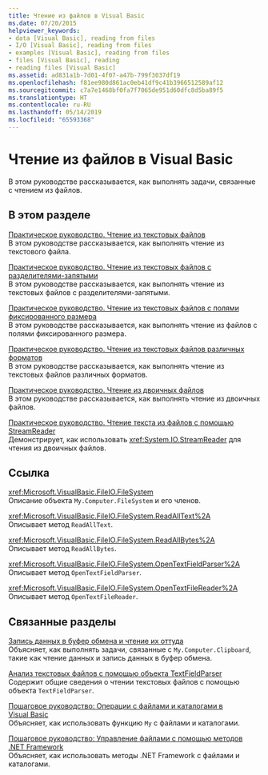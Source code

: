 ```yaml
---
title: Чтение из файлов в Visual Basic
ms.date: 07/20/2015
helpviewer_keywords:
- data [Visual Basic], reading from files
- I/O [Visual Basic], reading from files
- examples [Visual Basic], reading from files
- files [Visual Basic], reading
- reading files [Visual Basic]
ms.assetid: ad831a1b-7d01-4f07-a47b-799f3037df19
ms.openlocfilehash: f81ee980d861ac0eb41df9c41b3966512589af12
ms.sourcegitcommit: c7a7e1468bf0fa7f7065de951d60dfc8d5ba89f5
ms.translationtype: HT
ms.contentlocale: ru-RU
ms.lasthandoff: 05/14/2019
ms.locfileid: "65593368"
---
```

# <a name="reading-from-files-in-visual-basic"></a>Чтение из файлов в Visual Basic
В этом руководстве рассказывается, как выполнять задачи, связанные с чтением из файлов.  
  
## <a name="in-this-section"></a>В этом разделе  
 [Практическое руководство. Чтение из текстовых файлов](../../../../visual-basic/developing-apps/programming/drives-directories-files/how-to-read-from-text-files.md)  
 В этом руководстве рассказывается, как выполнять чтение из текстового файла.  
  
 [Практическое руководство. Чтение из текстовых файлов с разделителями-запятыми](../../../../visual-basic/developing-apps/programming/drives-directories-files/how-to-read-from-comma-delimited-text-files.md)  
 В этом руководстве рассказывается, как выполнять чтение из текстовых файлов с разделителями-запятыми.  
  
 [Практическое руководство. Чтение из текстовых файлов с полями фиксированного размера](../../../../visual-basic/developing-apps/programming/drives-directories-files/how-to-read-from-fixed-width-text-files.md)  
 В этом руководстве рассказывается, как выполнять чтение из файлов с полями фиксированного размера.  
  
 [Практическое руководство. Чтение из текстовых файлов различных форматов](../../../../visual-basic/developing-apps/programming/drives-directories-files/how-to-read-from-text-files-with-multiple-formats.md)  
 В этом руководстве рассказывается, как выполнять чтение из текстовых файлов различных форматов.  
  
 [Практическое руководство. Чтение из двоичных файлов](../../../../visual-basic/developing-apps/programming/drives-directories-files/how-to-read-from-binary-files.md)  
 В этом руководстве рассказывается, как выполнять чтение из двоичных файлов.  
  
 [Практическое руководство. Чтение текста из файлов с помощью StreamReader](../../../../visual-basic/developing-apps/programming/drives-directories-files/how-to-read-text-from-files-with-a-streamreader.md)  
 Демонстрирует, как использовать <xref:System.IO.StreamReader> для чтения из двоичных файлов.  
  
## <a name="reference"></a>Ссылка  
 <xref:Microsoft.VisualBasic.FileIO.FileSystem>  
 Описание объекта `My.Computer.FileSystem` и его членов.  
  
 <xref:Microsoft.VisualBasic.FileIO.FileSystem.ReadAllText%2A>  
 Описывает метод `ReadAllText`.  
  
 <xref:Microsoft.VisualBasic.FileIO.FileSystem.ReadAllBytes%2A>  
 Описывает метод `ReadAllBytes`.  
  
 <xref:Microsoft.VisualBasic.FileIO.FileSystem.OpenTextFieldParser%2A>  
 Описывает метод `OpenTextFieldParser`.  
  
 <xref:Microsoft.VisualBasic.FileIO.FileSystem.OpenTextFileReader%2A>  
 Описывает метод `OpenTextFileReader`.  
  
## <a name="related-sections"></a>Связанные разделы  
 [Запись данных в буфер обмена и чтение их оттуда](../../../../visual-basic/developing-apps/programming/computer-resources/storing-data-to-and-reading-from-the-clipboard.md)  
 Объясняет, как выполнять задачи, связанные с `My.Computer.Clipboard`, такие как чтение данных и запись данных в буфер обмена.  
  
 [Анализ текстовых файлов с помощью объекта TextFieldParser](../../../../visual-basic/developing-apps/programming/drives-directories-files/parsing-text-files-with-the-textfieldparser-object.md)  
 Содержит общие сведения о чтении текстовых файлов с помощью объекта `TextFieldParser`.  
  
 [Пошаговое руководство: Операции с файлами и каталогами в Visual Basic](../../../../visual-basic/developing-apps/programming/drives-directories-files/walkthrough-manipulating-files-and-directories.md)  
 Объясняет, как использовать функцию `My` с файлами и каталогами.  
  
 [Пошаговое руководство: Управление файлами с помощью методов .NET Framework](../../../../visual-basic/developing-apps/programming/drives-directories-files/walkthrough-manipulating-files-by-using-net-framework-methods.md)  
 Объясняет, как использовать методы .NET Framework с файлами и каталогами.
